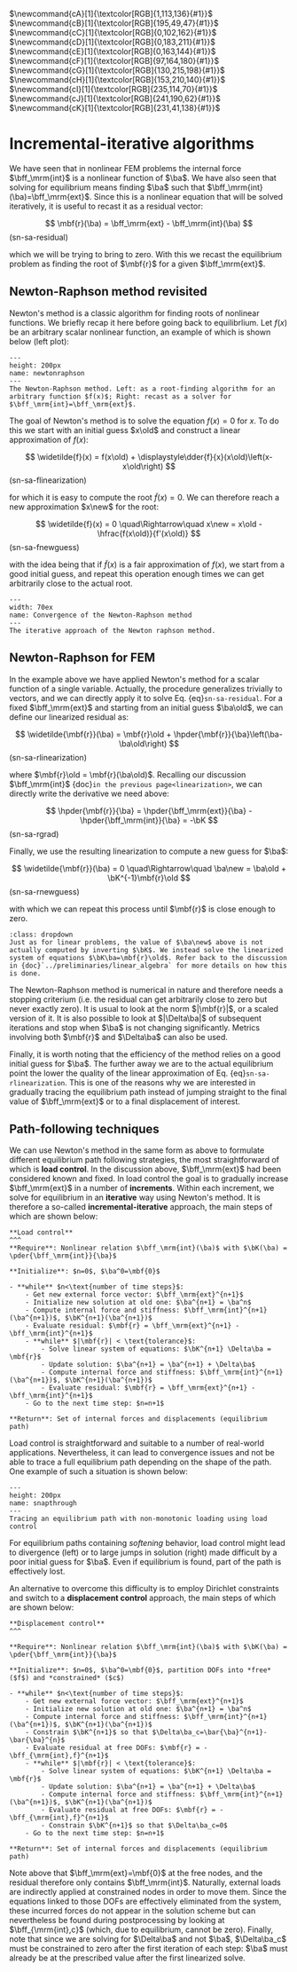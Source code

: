$\newcommand{\E}{\\[3pt]}$
$\newcommand{\DE}{\\[6pt]}$
$\newcommand{\TE}{\\[9pt]}$
$\newcommand{\QE}{\\[12pt]}$
$\newcommand{\eps}{\varepsilon}$
$\newcommand{\beps}{\boldsymbol\eps}$
$\newcommand{\bsig}{\boldsymbol\sigma}$
$\newcommand{\dbdot}{\,\colon\!}$
$\newcommand{\hint}{\displaystyle\int}$
$\newcommand{\hsum}{\displaystyle\sum}$
$\newcommand{\alert}[1]{{\color{pdcolor9}#1}}$
$\newcommand{\gives}{\quad\Rightarrow\quad}$
$\newcommand{\ud}{\mathrm{d}}$
$\newcommand{\uf}{\mathrm{f}}$
$\newcommand{\bff}{\mathbf{f}}$
$\newcommand{\ba}{\mathbf{a}}$
$\newcommand{\bb}{\mathbf{b}}$
$\newcommand{\bc}{\mathbf{c}}$
$\newcommand{\bh}{\mathbf{h}}$
$\newcommand{\bn}{\mathbf{n}}$
$\newcommand{\bq}{\mathbf{q}}$
$\newcommand{\bt}{\mathbf{t}}$
$\newcommand{\bu}{\mathbf{u}}$
$\newcommand{\bv}{\mathbf{v}}$
$\newcommand{\bw}{\mathbf{w}}$
$\newcommand{\bx}{\mathbf{x}}$
$\newcommand{\bB}{\mathbf{B}}$
$\newcommand{\bD}{\mathbf{D}}$
$\newcommand{\bJ}{\mathbf{J}}$
$\newcommand{\bK}{\mathbf{K}}$
$\newcommand{\bM}{\mathbf{M}}$
$\newcommand{\bN}{\mathbf{N}}$
$\newcommand{\bP}{\mathbf{P}}$
$\newcommand{\bzero}{\mathbf{0}}$
$\newcommand{\pder}[2]{\frac{\partial #1}{\partial #2}}$
$\newcommand{\dder}[2]{\frac{\ud #1}{\ud #2}}$
$\newcommand{\pders}[3]{\frac{\partial^2 #1}{\partial #2 \partial #3}}$
$\newcommand{\lder}[2]{{\ud #1}/{\ud #2}}$
$\newcommand{\lpder}[2]{{\partial #1}/{\partial #2}}$
$\newcommand{\lpders}[3]{{\partial^2 #1}/{\partial #2 \partial #3}}$
$\newcommand{\hfrac}[2]{\displaystyle\frac{#1}{#2}}$
$\newcommand{\lfrac}[2]{{#1}/{#2}}$
$\newcommand{\hpder}[2]{\displaystyle\frac{\partial #1}{\partial #2}}$
$\newcommand{\myVec}[1]{\left\{ \begin{matrix} #1 \end{matrix} \right\}}$
$\newcommand{\myMat}[1]{\left[ \begin{matrix} #1 \end{matrix} \right]}$
$\newcommand{\sym}{\ensuremath{_\mathrm{s}}}$
$\newcommand{\dg}{\ensuremath{^\circ}}$
$\newcommand{\mbf}[1]{\mathbf{#1}}$
$\newcommand{\mrm}[1]{\mathrm{#1}}$
$\newcommand{\bs}[1]{\boldsymbol{#1}}$
$\newcommand{\T}{^\mathrm{T}}$
$\newcommand{\dOmega}{\,\mathrm{d}\Omega}$
$\newcommand{\dGamma}{\,\mathrm{d}\Gamma}$
$\newcommand{\us}{\mathrm{s}}$
$\newcommand{\old}{_0}$
$\newcommand{\new}{_1}$

$\newcommand{cA}[1]{\textcolor[RGB]{1,113,136}{#1}}$
$\newcommand{cB}[1]{\textcolor[RGB]{195,49,47}{#1}}$
$\newcommand{cC}[1]{\textcolor[RGB]{0,102,162}{#1}}$
$\newcommand{cD}[1]{\textcolor[RGB]{0,183,211}{#1}}$
$\newcommand{cE}[1]{\textcolor[RGB]{0,163,144}{#1}}$
$\newcommand{cF}[1]{\textcolor[RGB]{97,164,180}{#1}}$
$\newcommand{cG}[1]{\textcolor[RGB]{130,215,198}{#1}}$
$\newcommand{cH}[1]{\textcolor[RGB]{153,210,140}{#1}}$
$\newcommand{cI}[1]{\textcolor[RGB]{235,114,70}{#1}}$
$\newcommand{cJ}[1]{\textcolor[RGB]{241,190,62}{#1}}$
$\newcommand{cK}[1]{\textcolor[RGB]{231,41,138}{#1}}$

# Incremental-iterative algorithms

We have seen that in nonlinear FEM problems the internal force $\bff_\mrm{int}$ is a nonlinear function of $\ba$. We have also seen that solving for equilibrium means finding $\ba$ such that $\bff_\mrm{int}(\ba)=\bff_\mrm{ext}$. Since this is a nonlinear equation that will be solved iteratively, it is useful to recast it as a residual vector:

$$
\mbf{r}(\ba) = \bff_\mrm{ext} - \bff_\mrm{int}(\ba)
$$(sn-sa-residual)

which we will be trying to bring to zero. With this we recast the equilibrium problem as finding the root of $\mbf{r}$ for a given $\bff_\mrm{ext}$.

## Newton-Raphson method revisited

Newton's method is a classic algorithm for finding roots of nonlinear functions. We briefly recap it here before going back to equilibrlium. Let $f(x)$ be an arbitrary scalar nonlinear function, an example of which is shown below (left plot):

```{figure} ./figures/newtonraphson.svg
---
height: 200px
name: newtonraphson 
---
The Newton-Raphson method. Left: as a root-finding algorithm for an arbitrary function $f(x)$; Right: recast as a solver for $\bff_\mrm{int}=\bff_\mrm{ext}$.
```

The goal of Newton's method is to solve the equation $f(x)=0$ for $x$. To do this we start with an initial guess $x\old$ and construct a linear approximation of $f(x)$:

$$
\widetilde{f}(x) = f(x\old) + \displaystyle\dder{f}{x}(x\old)\left(x-x\old\right)
$$(sn-sa-flinearization)

for which it is easy to compute the root $\widetilde{f}(x)=0$. We can therefore reach a new approximation $x\new$ for the root:

$$
\widetilde{f}(x) = 0 \quad\Rightarrow\quad x\new = x\old -\hfrac{f(x\old)}{f'(x\old)}
$$(sn-sa-fnewguess)

with the idea being that if $\widetilde{f}(x)$ is a fair approximation of $f(x)$, we start from a good initial guess, and repeat this operation enough times we can get arbitrarily close to the actual root. 

```{figure} ./figures/nrconvergence.gif
---
width: 70ex
name: Convergence of the Newton-Raphson method
---
The iterative approach of the Newton raphson method.
```

## Newton-Raphson for FEM

In the example above we have applied Newton's method for a scalar function of a single variable. Actually, the procedure generalizes trivially to vectors, and we can directly apply it to solve Eq. {eq}`sn-sa-residual`. For a fixed $\bff_\mrm{ext}$ and starting from an initial guess $\ba\old$, we can define our linearized residual as:

$$
\widetilde{\mbf{r}}(\ba) = \mbf{r}\old + \hpder{\mbf{r}}{\ba}\left(\ba-\ba\old\right)
$$(sn-sa-rlinearization)

where $\mbf{r}\old = \mbf{r}(\ba\old)$. Recalling our discussion $\bff_\mrm{int}$ {doc}`in the previous page<linearization>`, we can directly write the derivative we need above:

$$
\hpder{\mbf{r}}{\ba} = \hpder{\bff_\mrm{ext}}{\ba} - \hpder{\bff_\mrm{int}}{\ba} = -\bK
$$(sn-sa-rgrad)

Finally, we use the resulting linearization to compute a new guess for $\ba$:

$$
\widetilde{\mbf{r}}(\ba) = 0 \quad\Rightarrow\quad
\ba\new = \ba\old + \bK^{-1}\mbf{r}\old
$$(sn-sa-rnewguess)

with which we can repeat this process until $\mbf{r}$ is close enough to zero.

```{admonition} Coding FEM
:class: dropdown
Just as for linear problems, the value of $\ba\new$ above is not actually computed by inverting $\bK$. We instead solve the linearized system of equations $\bK\ba=\mbf{r}\old$. Refer back to the discussion in {doc}`../preliminaries/linear_algebra` for more details on how this is done.
```

The Newton-Raphson method is numerical in nature and therefore needs a stopping criterium (i.e. the residual can get arbitrarily close to zero but never exactly zero). It is usual to look at the norm $|\mbf{r}|$, or a scaled version of it. It is also possible to look at $|\Delta\ba|$ of subsequent iterations and stop when $\ba$ is not changing significantly. Metrics involving both $\mbf{r}$ and $\Delta\ba$ can also be used.

Finally, it is worth noting that the efficiency of the method relies on a good initial guess for $\ba$. The further away we are to the actual equilibrium point the lower the quality of the linear approximation of Eq. {eq}`sn-sa-rlinearization`. This is one of the reasons why we are interested in gradually tracing the equilibrium path instead of jumping straight to the final value of $\bff_\mrm{ext}$ or to a final displacement of interest.

## Path-following techniques

We can use Newton's method in the same form as above to formulate different equilibrium path following strategies, the most straightforward of which is **load control**. In the discussion above, $\bff_\mrm{ext}$ had been considered known and fixed. In load control the goal is to gradually increase $\bff_\mrm{ext}$ in a number of **increments**. Within each increment, we solve for equilibrium in an **iterative** way using Newton's method. It is therefore a so-called **incremental-iterative** approach, the main steps of which are shown below:

```{card}
**Load control**
^^^
**Require**: Nonlinear relation $\bff_\mrm{int}(\ba)$ with $\bK(\ba) = \pder{\bff_\mrm{int}}{\ba}$

**Initialize**: $n=0$, $\ba^0=\mbf{0}$

- **while** $n<\text{number of time steps}$:
    - Get new external force vector: $\bff_\mrm{ext}^{n+1}$
    - Initialize new solution at old one: $\ba^{n+1} = \ba^n$
    - Compute internal force and stiffness: $\bff_\mrm{int}^{n+1}(\ba^{n+1})$, $\bK^{n+1}(\ba^{n+1})$
    - Evaluate residual: $\mbf{r} = \bff_\mrm{ext}^{n+1} - \bff_\mrm{int}^{n+1}$
    - **while** $|\mbf{r}| < \text{tolerance}$:
        - Solve linear system of equations: $\bK^{n+1} \Delta\ba = \mbf{r}$
        - Update solution: $\ba^{n+1} = \ba^{n+1} + \Delta\ba$
        - Compute internal force and stiffness: $\bff_\mrm{int}^{n+1}(\ba^{n+1})$, $\bK^{n+1}(\ba^{n+1})$
        - Evaluate residual: $\mbf{r} = \bff_\mrm{ext}^{n+1} - \bff_\mrm{int}^{n+1}$
    - Go to the next time step: $n=n+1$

**Return**: Set of internal forces and displacements (equilibrium path)
```

Load control is straightforward and suitable to a number of real-world applications. Nevertheless, it can lead to convergence issues and not be able to trace a full equilibrium path depending on the shape of the path. One example of such a situation is shown below:

```{figure} ./figures/snapthrough.svg
---
height: 200px
name: snapthrough
---
Tracing an equilibrium path with non-monotonic loading using load control
```

For equilibrium paths containing *softening* behavior, load control might lead to divergence (left) or to large jumps in solution (right) made difficult by a poor initial guess for $\ba$. Even if equilibrium is found, part of the path is effectively lost.

An alternative to overcome this difficulty is to employ Dirichlet constraints and switch to a **displacement control** approach, the main steps of which are shown below:

```{card}
**Displacement control**
^^^

**Require**: Nonlinear relation $\bff_\mrm{int}(\ba)$ with $\bK(\ba) = \pder{\bff_\mrm{int}}{\ba}$

**Initialize**: $n=0$, $\ba^0=\mbf{0}$, partition DOFs into *free* ($f$) and *constrained* ($c$)

- **while** $n<\text{number of time steps}$:
    - Get new external force vector: $\bff_\mrm{ext}^{n+1}$
    - Initialize new solution at old one: $\ba^{n+1} = \ba^n$
    - Compute internal force and stiffness: $\bff_\mrm{int}^{n+1}(\ba^{n+1})$, $\bK^{n+1}(\ba^{n+1})$
    - Constrain $\bK^{n+1}$ so that $\Delta\ba_c=\bar{\ba}^{n+1}-\bar{\ba}^{n}$
    - Evaluate residual at free DOFs: $\mbf{r} = - \bff_{\mrm{int},f}^{n+1}$
    - **while** $|\mbf{r}| < \text{tolerance}$:
        - Solve linear system of equations: $\bK^{n+1} \Delta\ba = \mbf{r}$
        - Update solution: $\ba^{n+1} = \ba^{n+1} + \Delta\ba$
        - Compute internal force and stiffness: $\bff_\mrm{int}^{n+1}(\ba^{n+1})$, $\bK^{n+1}(\ba^{n+1})$
        - Evaluate residual at free DOFs: $\mbf{r} = - \bff_{\mrm{int},f}^{n+1}$
        - Constrain $\bK^{n+1}$ so that $\Delta\ba_c=0$
    - Go to the next time step: $n=n+1$

**Return**: Set of internal forces and displacements (equilibrium path)
```

Note above that $\bff_\mrm{ext}=\mbf{0}$ at the free nodes, and the residual therefore only contains $\bff_\mrm{int}$. Naturally, external loads are indirectly applied at constrained nodes in order to move them. Since the equations linked to those DOFs are effectively eliminated from the system, these incurred forces do not appear in the solution scheme but can nevertheless be found during postprocessing by looking at $\bff_{\mrm{int},c}$ (which, due to equilibrium, cannot be zero). Finally, note that since we are solving for $\Delta\ba$ and not $\ba$, $\Delta\ba_c$ must be constrained to zero after the first iteration of each step: $\ba$ must already be at the prescribed value after the first linearized solve.

